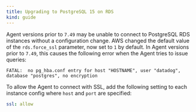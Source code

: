 ```yaml
---
title: Upgrading to PostgreSQL 15 on RDS
kind: guide
---
```


Agent versions prior to `7.49` may be unable to connect to PostgreSQL RDS instances without a configuration change. AWS changed the default value of the `rds.force_ssl` parameter, now set to `1` by default. In Agent versions prior to `7.49`, this causes the following error when the Agent tries to issue queries:

```
FATAL:  no pg_hba.conf entry for host "HOSTNAME", user "datadog", database "postgres", no encryption
```

To allow the Agent to connect with SSL, add the following setting to each instance config where `host` and `port` are specified:

```yaml
ssl: allow
```

